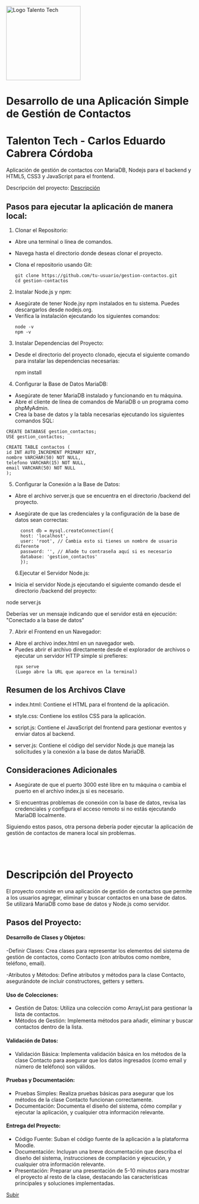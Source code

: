 <a name="top" id="top"></a>

<img src="https://elfrente.com.co/content/images/size/w1304/format/webp/2024/08/TALENTO-TECH-EDUCACIO-TECNOLOGIA.png" alt="Logo Talento Tech" width="200" height="200">

# Desarrollo de una Aplicación Simple de Gestión de Contactos

# Talenton Tech - Carlos Eduardo Cabrera Córdoba

Aplicación de gestión de contactos con MariaDB, Nodejs para el backend y HTML5, CSS3 y JavaScript para el frontend.

Descripción del proyecto: [Descripción](#description)

## Pasos para ejecutar la aplicación de manera local:

1. Clonar el Repositorio:

- Abre una terminal o línea de comandos.
- Navega hasta el directorio donde deseas clonar el proyecto.
- Clona el repositorio usando Git:

  ```
  git clone https://github.com/tu-usuario/gestion-contactos.git
  cd gestion-contactos
  ```

2. Instalar Node.js y npm:

- Asegúrate de tener Node.jsy npm instalados en tu sistema. Puedes descargarlos desde nodejs.org.
- Verifica la instalación ejecutando los siguientes comandos:
  ```
  node -v
  npm -v
  ```

3. Instalar Dependencias del Proyecto:

- Desde el directorio del proyecto clonado, ejecuta el siguiente comando para instalar las dependencias necesarias:

  npm install

4. Configurar la Base de Datos MariaDB:

- Asegúrate de tener MariaDB instalado y funcionando en tu máquina.
- Abre el cliente de línea de comandos de MariaDB o un programa como phpMyAdmin.
- Crea la base de datos y la tabla necesarias ejecutando los siguientes comandos SQL:

```
CREATE DATABASE gestion_contactos;
USE gestion_contactos;

CREATE TABLE contactos (
id INT AUTO_INCREMENT PRIMARY KEY,
nombre VARCHAR(50) NOT NULL,
telefono VARCHAR(15) NOT NULL,
email VARCHAR(50) NOT NULL
);
```

5. Configurar la Conexión a la Base de Datos:

- Abre el archivo server.js que se encuentra en el directorio /backend del proyecto.
- Asegúrate de que las credenciales y la configuración de la base de datos sean correctas:

  ```
    const db = mysql.createConnection({
    host: 'localhost',
    user: 'root', // Cambia esto si tienes un nombre de usuario diferente
    password: '', // Añade tu contraseña aquí si es necesario
    database: 'gestion_contactos'
    });
  ```

  6.Ejecutar el Servidor Node.js:

- Inicia el servidor Node.js ejecutando el siguiente comando desde el directorio /backend del proyecto:

node server.js

Deberías ver un mensaje indicando que el servidor está en ejecución: "Conectado a la base de datos"

7. Abrir el Frontend en un Navegador:

- Abre el archivo index.html en un navegador web.
- Puedes abrir el archivo directamente desde el explorador de archivos o ejecutar un servidor HTTP simple si prefieres:
  ```
  npx serve
  (Luego abre la URL que aparece en la terminal)
  ```

## Resumen de los Archivos Clave

- index.html: Contiene el HTML para el frontend de la aplicación.

- style.css: Contiene los estilos CSS para la aplicación.

- script.js: Contiene el JavaScript del frontend para gestionar eventos y enviar datos al backend.

- server.js: Contiene el código del servidor Node.js que maneja las solicitudes y la conexión a la base de datos MariaDB.

## Consideraciones Adicionales

- Asegúrate de que el puerto 3000 esté libre en tu máquina o cambia el puerto en el archivo index.js si es necesario.

- Si encuentras problemas de conexión con la base de datos, revisa las credenciales y configura el acceso remoto si no estás ejecutando MariaDB localmente.

Siguiendo estos pasos, otra persona debería poder ejecutar la aplicación de gestión de contactos de manera local sin problemas.

<br/>
<br/>

<a name="description" id="description"></a>

# Descripción del Proyecto

El proyecto consiste en una aplicación de gestión de contactos que permite a los usuarios agregar, eliminar y buscar contactos en una base de datos. Se utilizará MariaDB como base de datos y Node.js como servidor.

## Pasos del Proyecto:

#### Desarrollo de Clases y Objetos:

-Definir Clases: Crea clases para representar los elementos del sistema de gestión de contactos, como Contacto (con atributos como nombre, teléfono, email).

-Atributos y Métodos: Define atributos y métodos para la clase Contacto, asegurándote de incluir constructores, getters y setters.

#### Uso de Colecciones:

- Gestión de Datos: Utiliza una colección como ArrayList para gestionar la lista de contactos.
- Métodos de Gestión: Implementa métodos para añadir, eliminar y buscar contactos dentro de la lista.

#### Validación de Datos:

- Validación Básica: Implementa validación básica en los métodos de la clase Contacto para asegurar que los datos ingresados (como email y número de teléfono) son válidos.

#### Pruebas y Documentación:

- Pruebas Simples: Realiza pruebas básicas para asegurar que los métodos de la clase Contacto funcionan correctamente.
- Documentación: Documenta el diseño del sistema, cómo compilar y ejecutar la aplicación, y cualquier otra información relevante.

#### Entrega del Proyecto:

- Código Fuente: Suban el código fuente de la aplicación a la plataforma Moodle.
- Documentación: Incluyan una breve documentación que describa el diseño del sistema, instrucciones de compilación y ejecución, y cualquier otra información relevante.
- Presentación: Preparar una presentación de 5-10 minutos para mostrar el proyecto al resto de la clase, destacando las características principales y soluciones implementadas.

[Subir](#top)
